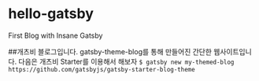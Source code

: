 # hello-gatsby
First Blog with Insane Gatsby

##개츠비 블로그입니다. 
gatsby-theme-blog를 통해 만들어진 간단한 웹사이트입니다.
다음은 개츠비 Starter를 이용해서 해보자
`$ gatsby new my-themed-blog https://github.com/gatsbyjs/gatsby-starter-blog-theme`
